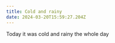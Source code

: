 ```yaml
---
title: Cold and rainy
date: 2024-03-20T15:59:27.204Z
---
```


Today it was cold and rainy the whole day
